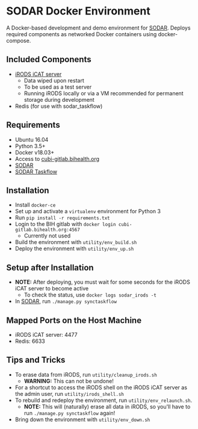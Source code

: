 # SODAR Docker Environment

A Docker-based development and demo environment for
[SODAR](https://cubi-gitlab.bihealth.org/cubi_engineering/cubi_data_mgmt/sodar).
Deploys required components as networked Docker containers using docker-compose.


## Included Components

- [iRODS iCAT server](https://github.com/mjstealey/irods-provider-postgres)
    * Data wiped upon restart
    * To be used as a test server
    * Running iRODS locally or via a VM recommended for permanent storage during
      development
- Redis (for use with sodar_taskflow)


## Requirements

* Ubuntu 16.04
* Python 3.5+
* Docker v18.03+
* Access to [cubi-gitlab.bihealth.org](https://cubi-gitlab.bihealth.org) 
* [SODAR](https://cubi-gitlab.bihealth.org/cubi_engineering/cubi_data_mgmt/sodar)
* [SODAR Taskflow](https://cubi-gitlab.bihealth.org/cubi_engineering/cubi_data_mgmt/sodar)


## Installation

* Install `docker-ce`
* Set up and activate a `virtualenv` environment for Python 3
* Run `pip install -r requirements.txt`
* Login to the BIH gitlab with `docker login cubi-gitlab.bihealth.org:4567`
    * Currently not used
* Build the environment with `utility/env_build.sh`
* Deploy the environment with `utility/env_up.sh`


## Setup after Installation

* **NOTE:** After deploying, you must wait for some seconds for the iRODS iCAT
server to become active
    * To check the status, use `docker logs sodar_irods -t`
* In [SODAR](https://cubi-gitlab.bihealth.org/cubi_engineering/cubi_data_mgmt/sodar),
run `./manage.py synctaskflow`


## Mapped Ports on the Host Machine

* iRODS iCAT server: 4477
* Redis: 6633

## Tips and Tricks
* To erase data from iRODS, run `utility/cleanup_irods.sh`
    * **WARNING:** This can not be undone!
* For a shortcut to access the iRODS shell on the iRODS iCAT server as the
admin user, run `utility/irods_shell.sh`
* To rebuild and redeploy the environment, run `utility/env_relaunch.sh`.
    * **NOTE:** This will (naturally) erase all data in iRODS, so you'll have to run `./manage.py synctaskflow` again!
* Bring down the environment with `utility/env_down.sh`

